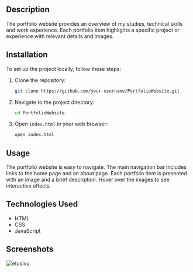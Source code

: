 ## Description
The portfolio website provides an overview of my studies, technical skills and work experience. Each portfolio item highlights a specific project or experience with relevant details and images.

## Installation

To set up the project locally, follow these steps:

1. Clone the repository:
    ```bash
    git clone https://github.com/your-username/PortfolioWebsite.git
    ```

2. Navigate to the project directory:
    ```bash
    cd PortfolioWebsite
    ```

3. Open `index.html` in your web browser:
    ```bash
    open index.html
    ```

## Usage
The portfolio website is easy to navigate. The main navigation bar includes links to the home page and an about page. Each portfolio item is presented with an image and a brief description. Hover over the images to see interactive effects.

## Technologies Used
- HTML
- CSS
- JavaScript

## Screenshots

![etusivu](https://github.com/user-attachments/assets/7c2569a4-eee2-4d26-bc85-0ec11ced86c8)

